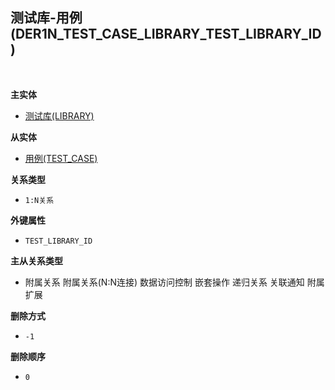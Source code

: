 ## 测试库-用例(DER1N_TEST_CASE_LIBRARY_TEST_LIBRARY_ID) <!-- {docsify-ignore-all} -->



<br>
<p class="panel-title"><b>主实体</b></p>

* [测试库(LIBRARY)](module/TestMgmt/Library)

<p class="panel-title"><b>从实体</b></p>

* [用例(TEST_CASE)](module/TestMgmt/Test_case)

<p class="panel-title"><b>关系类型</b></p>

* `1:N关系`

<p class="panel-title"><b>外键属性</b></p>

* `TEST_LIBRARY_ID`

<p class="panel-title"><b>主从关系类型</b></p>

* <i class="fa fa-check-square"/></i> 附属关系 <i class="fa fa-square"/></i> 附属关系(N:N连接) <i class="fa fa-check-square"/></i> 数据访问控制 <i class="fa fa-square"/></i> 嵌套操作 <i class="fa fa-square"/></i> 递归关系 <i class="fa fa-square"/></i> 关联通知 <i class="fa fa-square"/></i> 附属扩展

<p class="panel-title"><b>删除方式</b></p>

* `-1`

<p class="panel-title"><b>删除顺序</b></p>

* `0`
